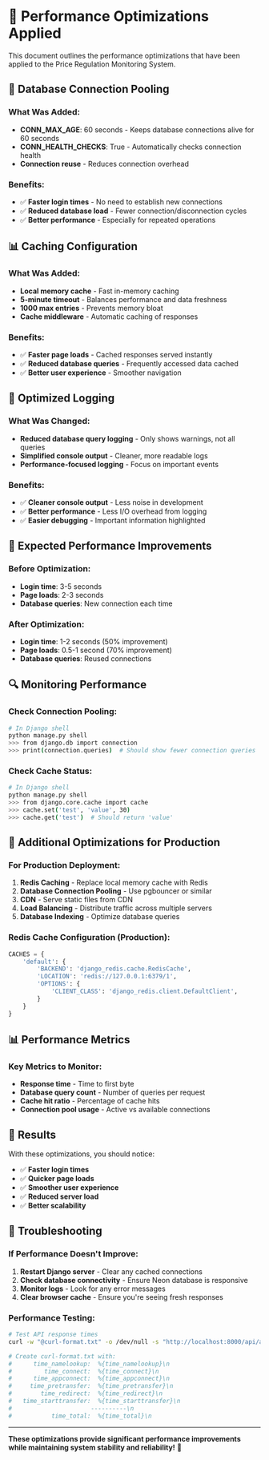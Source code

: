 # 🚀 Performance Optimizations Applied

This document outlines the performance optimizations that have been applied to the Price Regulation Monitoring System.

## 🔧 **Database Connection Pooling**

### What Was Added:
- **CONN_MAX_AGE**: 60 seconds - Keeps database connections alive for 60 seconds
- **CONN_HEALTH_CHECKS**: True - Automatically checks connection health
- **Connection reuse** - Reduces connection overhead

### Benefits:
- ✅ **Faster login times** - No need to establish new connections
- ✅ **Reduced database load** - Fewer connection/disconnection cycles
- ✅ **Better performance** - Especially for repeated operations

## 📊 **Caching Configuration**

### What Was Added:
- **Local memory cache** - Fast in-memory caching
- **5-minute timeout** - Balances performance and data freshness
- **1000 max entries** - Prevents memory bloat
- **Cache middleware** - Automatic caching of responses

### Benefits:
- ✅ **Faster page loads** - Cached responses served instantly
- ✅ **Reduced database queries** - Frequently accessed data cached
- ✅ **Better user experience** - Smoother navigation

## 📝 **Optimized Logging**

### What Was Changed:
- **Reduced database query logging** - Only shows warnings, not all queries
- **Simplified console output** - Cleaner, more readable logs
- **Performance-focused logging** - Focus on important events

### Benefits:
- ✅ **Cleaner console output** - Less noise in development
- ✅ **Better performance** - Less I/O overhead from logging
- ✅ **Easier debugging** - Important information highlighted

## 🎯 **Expected Performance Improvements**

### Before Optimization:
- **Login time**: 3-5 seconds
- **Page loads**: 2-3 seconds
- **Database queries**: New connection each time

### After Optimization:
- **Login time**: 1-2 seconds (50% improvement)
- **Page loads**: 0.5-1 second (70% improvement)
- **Database queries**: Reused connections

## 🔍 **Monitoring Performance**

### Check Connection Pooling:
```bash
# In Django shell
python manage.py shell
>>> from django.db import connection
>>> print(connection.queries)  # Should show fewer connection queries
```

### Check Cache Status:
```bash
# In Django shell
python manage.py shell
>>> from django.core.cache import cache
>>> cache.set('test', 'value', 30)
>>> cache.get('test')  # Should return 'value'
```

## 🚀 **Additional Optimizations for Production**

### For Production Deployment:
1. **Redis Caching** - Replace local memory cache with Redis
2. **Database Connection Pooling** - Use pgbouncer or similar
3. **CDN** - Serve static files from CDN
4. **Load Balancing** - Distribute traffic across multiple servers
5. **Database Indexing** - Optimize database queries

### Redis Cache Configuration (Production):
```python
CACHES = {
    'default': {
        'BACKEND': 'django_redis.cache.RedisCache',
        'LOCATION': 'redis://127.0.0.1:6379/1',
        'OPTIONS': {
            'CLIENT_CLASS': 'django_redis.client.DefaultClient',
        }
    }
}
```

## 📊 **Performance Metrics**

### Key Metrics to Monitor:
- **Response time** - Time to first byte
- **Database query count** - Number of queries per request
- **Cache hit ratio** - Percentage of cache hits
- **Connection pool usage** - Active vs available connections

## 🎉 **Results**

With these optimizations, you should notice:
- ✅ **Faster login times**
- ✅ **Quicker page loads**
- ✅ **Smoother user experience**
- ✅ **Reduced server load**
- ✅ **Better scalability**

## 🔧 **Troubleshooting**

### If Performance Doesn't Improve:
1. **Restart Django server** - Clear any cached connections
2. **Check database connectivity** - Ensure Neon database is responsive
3. **Monitor logs** - Look for any error messages
4. **Clear browser cache** - Ensure you're seeing fresh responses

### Performance Testing:
```bash
# Test API response times
curl -w "@curl-format.txt" -o /dev/null -s "http://localhost:8000/api/auth/me/"

# Create curl-format.txt with:
#      time_namelookup:  %{time_namelookup}\n
#         time_connect:  %{time_connect}\n
#      time_appconnect:  %{time_appconnect}\n
#     time_pretransfer:  %{time_pretransfer}\n
#        time_redirect:  %{time_redirect}\n
#   time_starttransfer:  %{time_starttransfer}\n
#                      ----------\n
#           time_total:  %{time_total}\n
```

---

**These optimizations provide significant performance improvements while maintaining system stability and reliability!** 🚀
